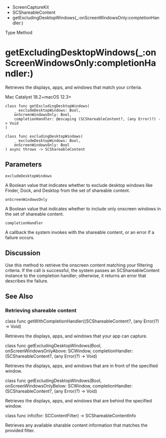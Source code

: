 

- ScreenCaptureKit
- SCShareableContent
-  getExcludingDesktopWindows(\_:onScreenWindowsOnly:completionHandler:) 

Type Method

# getExcludingDesktopWindows(\_:onScreenWindowsOnly:completionHandler:)

Retrieves the displays, apps, and windows that match your criteria.

Mac Catalyst 18.2+macOS 12.3+

``` source
class func getExcludingDesktopWindows(
    _ excludeDesktopWindows: Bool,
    onScreenWindowsOnly: Bool,
    completionHandler: @escaping (SCShareableContent?, (any Error)?) -> Void
)
```

``` source
class func excludingDesktopWindows(
    _ excludeDesktopWindows: Bool,
    onScreenWindowsOnly: Bool
) async throws -> SCShareableContent
```

## Parameters 

`excludeDesktopWindows`  

A Boolean value that indicates whether to exclude desktop windows like Finder, Dock, and Desktop from the set of shareable content.

`onScreenWindowsOnly`  

A Boolean value that indicates whether to include only onscreen windows in the set of shareable content.

`completionHandler`  

A callback the system invokes with the shareable content, or an error if a failure occurs.

## Discussion

Use this method to retrieve the onscreen content matching your filtering criteria. If the call is successful, the system passes an SCShareableContent instance to the completion handler; otherwise, it returns an error that describes the failure.

## See Also

### Retrieving shareable content

class func getWithCompletionHandler((SCShareableContent?, (any Error)?) -> Void)

Retrieves the displays, apps, and windows that your app can capture.

class func getExcludingDesktopWindows(Bool, onScreenWindowsOnlyAbove: SCWindow, completionHandler: (SCShareableContent?, (any Error)?) -> Void)

Retrieves the displays, apps, and windows that are in front of the specified window.

class func getExcludingDesktopWindows(Bool, onScreenWindowsOnlyBelow: SCWindow, completionHandler: (SCShareableContent?, (any Error)?) -> Void)

Retrieves the displays, apps, and windows that are behind the specified window.

class func info(for: SCContentFilter) -> SCShareableContentInfo

Retrieves any available sharable content information that matches the provided filter.

